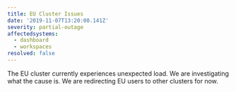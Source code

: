 ```yaml
---
title: EU Cluster Issues
date: '2019-11-07T13:20:00.141Z'
severity: partial-outage
affectedsystems:
  - dashboard
  - workspaces
resolved: false
---
```

The EU cluster currently experiences unexpected load. We are investigating what the cause is.
We are redirecting EU users to other clusters for now.